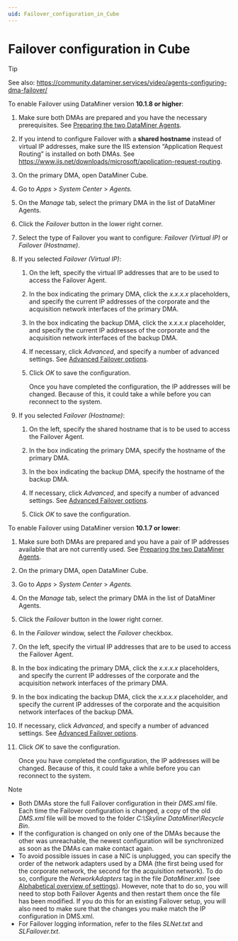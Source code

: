 ```yaml
---
uid: Failover_configuration_in_Cube
---
```


# Failover configuration in Cube

> [!TIP]
> See also:
> <https://community.dataminer.services/video/agents-configuring-dma-failover/>

To enable Failover using DataMiner version **10.1.8 or higher**:

1. Make sure both DMAs are prepared and you have the necessary prerequisites. See [Preparing the two DataMiner Agents](xref:Preparing_the_two_DataMiner_Agents).

2. If you intend to configure Failover with a **shared hostname** instead of virtual IP addresses, make sure the IIS extension “Application Request Routing” is installed on both DMAs. See
<https://www.iis.net/downloads/microsoft/application-request-routing>.

3. On the primary DMA, open DataMiner Cube.

4. Go to *Apps* > *System Center* > *Agents.*

5. On the *Manage* tab, select the primary DMA in the list of DataMiner Agents.

6. Click the *Failover* button in the lower right corner.

7. Select the type of Failover you want to configure: *Failover (Virtual IP)* or *Failover (Hostname)*.

8. If you selected *Failover (Virtual IP)*:

    1. On the left, specify the virtual IP addresses that are to be used to access the Failover Agent.

    2. In the box indicating the primary DMA, click the *x.x.x.x* placeholders, and specify the current IP addresses of the corporate and the acquisition network interfaces of the primary DMA.

    3. In the box indicating the backup DMA, click the *x.x.x.x* placeholder, and specify the current IP addresses of the corporate and the acquisition network interfaces of the backup DMA.

    4. If necessary, click *Advanced*, and specify a number of advanced settings. See [Advanced Failover options](xref:Advanced_Failover_options).

    5. Click *OK* to save the configuration.

        Once you have completed the configuration, the IP addresses will be changed. Because of this, it could take a while before you can reconnect to the system.

9. If you selected *Failover (Hostname)*:

    1. On the left, specify the shared hostname that is to be used to access the Failover Agent.

    2. In the box indicating the primary DMA, specify the hostname of the primary DMA.

    3. In the box indicating the backup DMA, specify the hostname of the backup DMA.

    4. If necessary, click *Advanced*, and specify a number of advanced settings. See [Advanced Failover options](xref:Advanced_Failover_options).

    5. Click *OK* to save the configuration.

To enable Failover using DataMiner version **10.1.7 or lower**:

1. Make sure both DMAs are prepared and you have a pair of IP addresses available that are not currently used. See [Preparing the two DataMiner Agents](xref:Preparing_the_two_DataMiner_Agents).

2. On the primary DMA, open DataMiner Cube.

3. Go to *Apps* > *System Center* > *Agents.*

4. On the *Manage* tab, select the primary DMA in the list of DataMiner Agents.

5. Click the *Failover* button in the lower right corner.

6. In the *Failover* window, select the *Failover* checkbox.

7. On the left, specify the virtual IP addresses that are to be used to access the Failover Agent.

8. In the box indicating the primary DMA, click the *x.x.x.x* placeholders, and specify the current IP addresses of the corporate and the acquisition network interfaces of the primary DMA.

9. In the box indicating the backup DMA, click the *x.x.x.x* placeholder, and specify the current IP addresses of the corporate and the acquisition network interfaces of the backup DMA.

10. If necessary, click *Advanced*, and specify a number of advanced settings. See [Advanced Failover options](xref:Advanced_Failover_options).

11. Click *OK* to save the configuration.

    Once you have completed the configuration, the IP addresses will be changed. Because of this, it could take a while before you can reconnect to the system.

> [!NOTE]
> - Both DMAs store the full Failover configuration in their *DMS.xml* file. Each time the Failover configuration is changed, a copy of the old *DMS.xml* file will be moved to the folder *C:\\Skyline DataMiner\\Recycle Bin*.
> - If the configuration is changed on only one of the DMAs because the other was unreachable, the newest configuration will be synchronized as soon as the DMAs can make contact again.
> - To avoid possible issues in case a NIC is unplugged, you can specify the order of the network adapters used by a DMA (the first being used for the corporate network, the second for the acquisition network). To do so, configure the *NetworkAdapters* tag in the file *DataMiner.xml* (see [Alphabetical overview of settings](xref:DataMiner_xml#alphabetical-overview-of-settings)). However, note that to do so, you will need to stop both Failover Agents and then restart them once the file has been modified. If you do this for an existing Failover setup, you will also need to make sure that the changes you make match the IP configuration in DMS.xml.
> - For Failover logging information, refer to the files *SLNet.txt* and *SLFailover.txt*.
>
